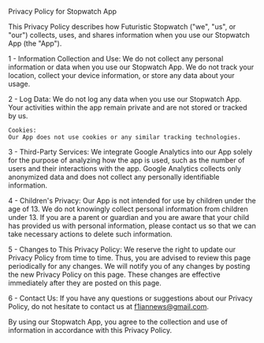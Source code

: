 Privacy Policy for Stopwatch App

This Privacy Policy describes how Futuristic Stopwatch ("we", "us", or "our") collects, uses, and shares information when you use our Stopwatch App (the "App").

1 - Information Collection and Use:
    We do not collect any personal information or data when you use our Stopwatch App. We do not track your location, collect your device information, or store any data about your usage.

2 - Log Data:
    We do not log any data when you use our Stopwatch App. Your activities within the app remain private and are not stored or tracked by us.

    Cookies:
    Our App does not use cookies or any similar tracking technologies.

3 - Third-Party Services:
    We integrate Google Analytics into our App solely for the purpose of analyzing how the app is used, such as the number of users and their interactions with the app. Google Analytics collects only anonymized data and does not collect any personally identifiable information.

4 - Children's Privacy:
    Our App is not intended for use by children under the age of 13. We do not knowingly collect personal information from children under 13. If you are a parent or guardian and you are aware that your child has provided us with personal information, please contact us so that we can take necessary actions to delete such information.

5 - Changes to This Privacy Policy:
    We reserve the right to update our Privacy Policy from time to time. Thus, you are advised to review this page periodically for any changes. We will notify you of any changes by posting the new Privacy Policy on this page. These changes are effective immediately after they are posted on this page.

6 - Contact Us:
    If you have any questions or suggestions about our Privacy Policy, do not hesitate to contact us at f1iannews@gmail.com.

By using our Stopwatch App, you agree to the collection and use of information in accordance with this Privacy Policy.
